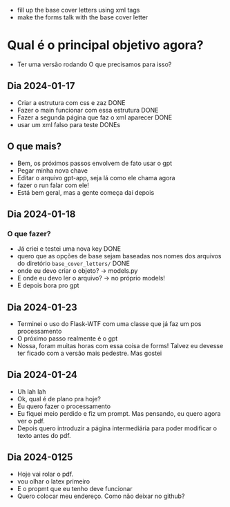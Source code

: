 - fill up the base cover letters using xml tags
- make the forms talk with the base cover letter

# Qual é o principal objetivo agora?
- Ter uma versão rodando
O que precisamos para isso?
## Dia 2024-01-17
- Criar a estrutura com css e zaz DONE
- Fazer o main funcionar com essa estrutura DONE
- Fazer a segunda página que faz o xml aparecer DONE
- usar um xml falso para teste DONEs
## O que mais?
- Bem, os próximos passos envolvem de fato usar o gpt
- Pegar minha nova chave
- Editar o arquivo gpt-app, seja lá como ele chama agora
- fazer o run falar com ele!
- Está bem geral, mas a gente começa daí depois
## Dia 2024-01-18
### O que fazer?
- Já criei e testei uma nova key DONE
- quero que as opções de base sejam baseadas nos nomes dos arquivos do diretório ``base_cover_letters/`` DONE
- onde eu devo criar o objeto? -> models.py
- E onde eu devo ler o arquivo? -> no próprio models!
- E depois bora pro gpt
## Dia 2024-01-23
- Terminei o uso do Flask-WTF com uma classe que já faz um pos processamento
- O próximo passo realmente é o gpt
- Nossa, foram muitas horas com essa coisa de forms! Talvez eu devesse ter ficado com a versão mais pedestre. Mas gostei
## Dia 2024-01-24
- Uh lah lah
- Ok, qual é de plano pra hoje?
- Eu quero fazer o processamento
- Eu fiquei meio perdido e fiz um prompt. Mas pensando, eu quero agora ver o pdf.
- Depois quero introduzir a página intermediária para poder modificar o texto antes do pdf.
## Dia 2024-0125
- Hoje vai rolar o pdf.
- vou olhar o latex primeiro
- E o propmt que eu tenho deve funcionar
- Quero colocar meu endereço. Como não deixar no github?
